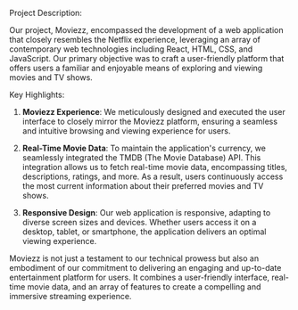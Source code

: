 Project Description:

Our project, Moviezz, encompassed the development of a web application that closely resembles the Netflix experience, leveraging an array of contemporary web technologies including React, HTML, CSS, and JavaScript. Our primary objective was to craft a user-friendly platform that offers users a familiar and enjoyable means of exploring and viewing movies and TV shows.

Key Highlights:
1. **Moviezz Experience**: We meticulously designed and executed the user interface to closely mirror the Moviezz platform, ensuring a seamless and intuitive browsing and viewing experience for users.

2. **Real-Time Movie Data**: To maintain the application's currency, we seamlessly integrated the TMDB (The Movie Database) API. This integration allows us to fetch real-time movie data, encompassing titles, descriptions, ratings, and more. As a result, users continuously access the most current information about their preferred movies and TV shows.

3. **Responsive Design**: Our web application is responsive, adapting to diverse screen sizes and devices. Whether users access it on a desktop, tablet, or smartphone, the application delivers an optimal viewing experience.

Moviezz is not just a testament to our technical prowess but also an embodiment of our commitment to delivering an engaging and up-to-date entertainment platform for users. It combines a user-friendly interface, real-time movie data, and an array of features to create a compelling and immersive streaming experience.